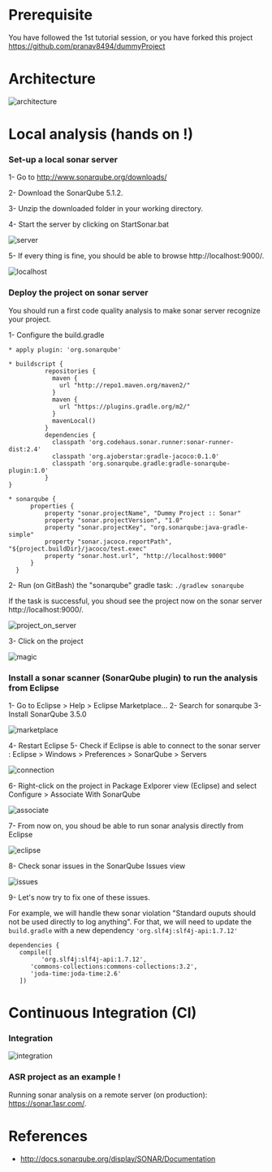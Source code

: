 # Prerequisite

You have followed the 1st tutorial session, or you have forked this project https://github.com/pranav8494/dummyProject


# Architecture

![architecture](https://github.com/pranav8494/dummyProject/blob/ahmed/images/img/architecture.PNG)


# Local analysis (hands on !)


### Set-up a local sonar server

 1- Go to http://www.sonarqube.org/downloads/
 
 2- Download the SonarQube 5.1.2.
 
 3- Unzip the downloaded folder in your working directory.
 
 4- Start the server by clicking on StartSonar.bat

![server](https://github.com/pranav8494/dummyProject/blob/ahmed/images/img/server.PNG)


 5- If every thing is fine, you should be able to browse http://localhost:9000/.

![localhost](https://github.com/pranav8494/dummyProject/blob/ahmed/images/img/localhost.PNG)


### Deploy the project on sonar server 

You should run a first code quality analysis to make sonar server recognize your project.

1- Configure the build.gradle

    * apply plugin: 'org.sonarqube'
    
    * buildscript {
              repositories { 
                maven {
                  url "http://repo1.maven.org/maven2/"
                }
                maven {
                  url "https://plugins.gradle.org/m2/"
                }
                mavenLocal()
              }
              dependencies { 
                classpath 'org.codehaus.sonar.runner:sonar-runner-dist:2.4'
                classpath 'org.ajoberstar:gradle-jacoco:0.1.0'
                classpath 'org.sonarqube.gradle:gradle-sonarqube-plugin:1.0'
              }
    }
    
    * sonarqube {
          properties {
              property "sonar.projectName", "Dummy Project :: Sonar"
              property "sonar.projectVersion", "1.0"
              property "sonar.projectKey", "org.sonarqube:java-gradle-simple"
              property "sonar.jacoco.reportPath", "${project.buildDir}/jacoco/test.exec"
              property "sonar.host.url", "http://localhost:9000"
          }
      } 
 

2- Run (on GitBash) the "sonarqube" gradle task: ```./gradlew sonarqube```

If the task is successful, you shoud see the project now on the sonar server http://localhost:9000/.

![project_on_server](https://github.com/pranav8494/dummyProject/blob/ahmed/images/img/project_on_server.PNG)

3- Click on the project 

![magic](http://www.reactiongifs.com/r/mgc.gif)


### Install a sonar scanner (SonarQube plugin) to run the analysis from Eclipse

1- Go to Eclipse > Help > Eclipse Marketplace...
2- Search for sonarqube
3- Install SonarQube 3.5.0

![marketplace](https://github.com/pranav8494/dummyProject/blob/ahmed/images/img/marketplace.PNG)

4- Restart Eclipse
5- Check if Eclipse is able to connect to the sonar server : Eclipse > Windows > Preferences > SonarQube > Servers

![connection](https://github.com/pranav8494/dummyProject/blob/ahmed/images/img/connection.PNG)

6- Right-click on the project in Package Exlporer view (Eclipse) and select Configure > Associate With SonarQube 

![associate](https://github.com/pranav8494/dummyProject/blob/ahmed/images/img/associate.PNG)

7- From now on, you shoud be able to run sonar analysis directly from Eclipse 

![eclipse](https://github.com/pranav8494/dummyProject/blob/ahmed/images/img/eclipse.PNG)

8- Check sonar issues in the SonarQube Issues view 

![issues](https://github.com/pranav8494/dummyProject/blob/ahmed/images/img/issues.PNG)

9- Let's now try to fix one of these issues.

For example, we will handle thew sonar violation "Standard ouputs should not be used directly to log anything".
For that, we will need to update the ```build.gradle``` with a new dependency ```'org.slf4j:slf4j-api:1.7.12'```

 ```
 dependencies {
    compile([
    	  'org.slf4j:slf4j-api:1.7.12',
       'commons-collections:commons-collections:3.2',
       'joda-time:joda-time:2.6'
    ])
 ```



# Continuous Integration (CI)

### Integration

![integration](https://github.com/pranav8494/dummyProject/blob/ahmed/images/img/architecture.PNG)


### ASR project as an example !

Running sonar analysis on a remote server (on production): https://sonar.1asr.com/.



# References

- http://docs.sonarqube.org/display/SONAR/Documentation
